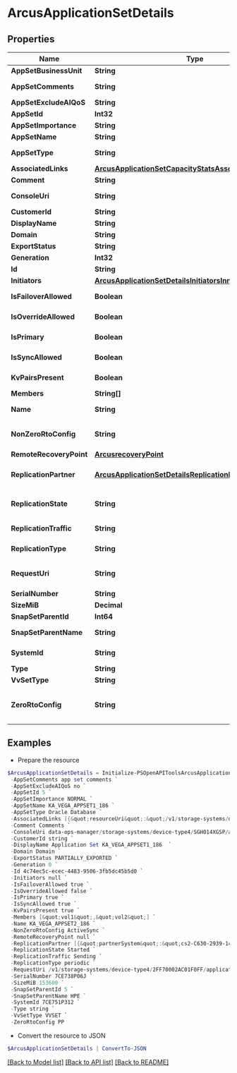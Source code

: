 # ArcusApplicationSetDetails
## Properties

Name | Type | Description | Notes
------------ | ------------- | ------------- | -------------
**AppSetBusinessUnit** | **String** | Appset BusinessUnit | [optional] 
**AppSetComments** | **String** | Application set comments | [optional] 
**AppSetExcludeAIQoS** | **String** | Exclusion from AI QoS | [optional] 
**AppSetId** | **Int32** | ID | [optional] 
**AppSetImportance** | **String** | Importance Level | [optional] 
**AppSetName** | **String** | Application set name | [optional] 
**AppSetType** | **String** | Type of the application set | [optional] 
**AssociatedLinks** | [**ArcusApplicationSetCapacityStatsAssociatedLinksInner[]**](ArcusApplicationSetCapacityStatsAssociatedLinksInner.md) | Associated Links Details | [optional] 
**Comment** | **String** | Comments if any | [optional] 
**ConsoleUri** | **String** | consoleUri for detailed storage object | [optional] 
**CustomerId** | **String** | customerId | [optional] 
**DisplayName** | **String** | Display Name | [optional] 
**Domain** | **String** | Domain name | [optional] 
**ExportStatus** | **String** | Export status | [optional] 
**Generation** | **Int32** | generation | [optional] 
**Id** | **String** | uid of the applicationset | [optional] 
**Initiators** | [**ArcusApplicationSetDetailsInitiatorsInner[]**](ArcusApplicationSetDetailsInitiatorsInner.md) | Initiator details | [optional] 
**IsFailoverAllowed** | **Boolean** | Shows if failover is allowed or not | [optional] 
**IsOverrideAllowed** | **Boolean** | Shows if Override is allowed or not | [optional] 
**IsPrimary** | **Boolean** | States if the Application set is Primary or not | [optional] 
**IsSyncAllowed** | **Boolean** | Shows if sync is allowed or not | [optional] 
**KvPairsPresent** | **Boolean** | Represents KV pairs present or not | [optional] 
**Members** | **String[]** | Volume Names | [optional] 
**Name** | **String** | Name of the application set | [optional] 
**NonZeroRtoConfig** | **String** | Non-Zero RTO configuration. Supported config is Active-Sync | [optional] 
**RemoteRecoveryPoint** | [**ArcusrecoveryPoint**](ArcusrecoveryPoint.md) |  | [optional] 
**ReplicationPartner** | [**ArcusApplicationSetDetailsReplicationPartnerInner[]**](ArcusApplicationSetDetailsReplicationPartnerInner.md) | Shows the Replication Partner Systems and Replication Partners | [optional] 
**ReplicationState** | **String** | Shows whether data replication is in started or stopped state | [optional] 
**ReplicationTraffic** | **String** | Shows the direction of flow of data | [optional] 
**ReplicationType** | **String** | Mode of replication. Can be sync or periodic | [optional] 
**RequestUri** | **String** | RequestUri for applicationsets resources | [optional] 
**SerialNumber** | **String** | Serial number. | [optional] 
**SizeMiB** | **Decimal** | Size in MB of appset | [optional] 
**SnapSetParentId** | **Int64** | ParentId of the snapSet | [optional] 
**SnapSetParentName** | **String** | Parent name of the snapSet | [optional] 
**SystemId** | **String** | SystemUid/serialNumber of the array. | [optional] 
**Type** | **String** | type | [optional] 
**VvSetType** | **String** | Type of the volume-set | [optional] 
**ZeroRtoConfig** | **String** | Zero RTO configuration. Supported configs are Active Peer Persistence and Peer Persistence | [optional] 

## Examples

- Prepare the resource
```powershell
$ArcusApplicationSetDetails = Initialize-PSOpenAPIToolsArcusApplicationSetDetails  -AppSetBusinessUnit cssl `
 -AppSetComments app set comments `
 -AppSetExcludeAIQoS no `
 -AppSetId 5 `
 -AppSetImportance NORMAL `
 -AppSetName KA_VEGA_APPSET1_186 `
 -AppSetType Oracle Database `
 -AssociatedLinks [{&quot;resourceUri&quot;:&quot;/v1/storage-systems/device-type4/2FF70002AC01F0FF&quot;,&quot;type&quot;:&quot;systems&quot;},{&quot;resourceUri&quot;:&quot;/v1/storage-systems/device-type4/2FF70002AC01F0FF/volumes&quot;,&quot;type&quot;:&quot;volumes&quot;}] `
 -Comment Comments `
 -ConsoleUri data-ops-manager/storage-systems/device-type4/SGH014XGSP/applicationsets/fd3244ef7f1ab8bd16500c7a41bdf8f8 `
 -CustomerId string `
 -DisplayName Application Set KA_VEGA_APPSET1_186  `
 -Domain Domain `
 -ExportStatus PARTIALLY_EXPORTED `
 -Generation 0 `
 -Id 4c74ec5c-ecec-4483-9506-3fb5dc45b5d0 `
 -Initiators null `
 -IsFailoverAllowed true `
 -IsOverrideAllowed false `
 -IsPrimary true `
 -IsSyncAllowed true `
 -KvPairsPresent true `
 -Members [&quot;vol1&quot;,&quot;vol2&quot;] `
 -Name KA_VEGA_APPSET2_186 `
 -NonZeroRtoConfig ActiveSync `
 -RemoteRecoveryPoint null `
 -ReplicationPartner [{&quot;partnerSystem&quot;:&quot;cs2-C630-2939-141&quot;,&quot;replicationPartner&quot;:&quot;cs2-C630-2939_s1511&quot;},{&quot;partnerSystem&quot;:&quot;s2940_208&quot;,&quot;replicationPartner&quot;:&quot;s2940_1&quot;}] `
 -ReplicationState Started `
 -ReplicationTraffic Sending `
 -ReplicationType periodic `
 -RequestUri /v1/storage-systems/device-type4/2FF70002AC01F0FF/applicationsets/fd3244ef7f1ab8bd16500c7a41bdf8f8 `
 -SerialNumber 7CE738P06J `
 -SizeMiB 153600 `
 -SnapSetParentId 5 `
 -SnapSetParentName HPE `
 -SystemId 7CE751P312 `
 -Type string `
 -VvSetType VVSET `
 -ZeroRtoConfig PP
```

- Convert the resource to JSON
```powershell
$ArcusApplicationSetDetails | ConvertTo-JSON
```

[[Back to Model list]](../README.md#documentation-for-models) [[Back to API list]](../README.md#documentation-for-api-endpoints) [[Back to README]](../README.md)

